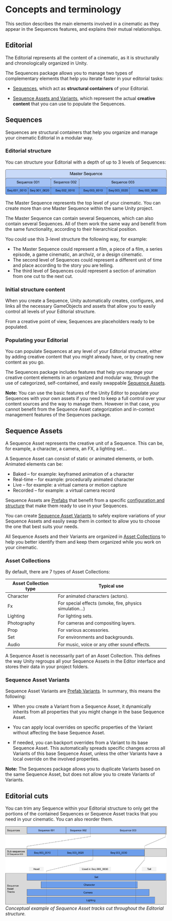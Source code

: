 # Concepts and terminology

This section describes the main elements involved in a cinematic as they appear
in the Sequences features, and explains their mutual relationships.


## Editorial

The Editorial represents all the content of a cinematic, as it is structurally and chronologically organized in Unity.

The Sequences package allows you to manage two types of complementary elements that help you iterate faster in your editorial tasks:

* [Sequences](#sequences), which act as **structural containers** of your Editorial.

* [Sequence Assets and Variants](#sequence-assets), which represent the actual **creative content** that you can use to populate the Sequences.


## Sequences

Sequences are structural containers that help you organize and manage your cinematic Editorial in a modular way.

### Editorial structure

You can structure your Editorial with a depth of up to 3 levels of Sequences:

![](images/editorial-structure.png)

The Master Sequence represents the top level of your cinematic. You can create more than one Master Sequence within the same Unity project.

The Master Sequence can contain several Sequences, which can also contain several Sequences. All of them work the same way and benefit from the same functionality, according to their hierarchical position.

You could use this 3-level structure the following way, for example:
* The Master Sequence could represent a film, a piece of a film, a series episode, a game cinematic, an archviz, or a design cinematic.
* The second level of Sequences could represent a different unit of time and place according to the story you are telling.
* The third level of Sequences could represent a section of animation from one cut to the next cut.

### Initial structure content

When you create a Sequence, Unity automatically creates, configures, and links all the necessary GameObjects and assets that allow you to easily control all levels of your Editorial structure.

From a creative point of view, Sequences are placeholders ready to be populated.

### Populating your Editorial

You can populate Sequences at any level of your Editorial structure, either by adding creative content that you might already have, or by creating new content as you go.

The Sequences package includes features that help you manage your creative content elements in an organized and modular way, through the use of categorized, self-contained, and easily swappable [Sequence Assets](#sequence-assets).

**Note:** You can use the basic features of the Unity Editor to populate your Sequences with your own assets if you need to keep a full control over your content sources and the way to manage them. However in that case, you cannot benefit from the Sequence Asset categorization and in-context management features of the Sequences package.


## Sequence Assets

A Sequence Asset represents the creative unit of a Sequence. This can be, for example, a character, a camera, an FX, a lighting set...

A Sequence Asset can consist of static or animated elements, or both. Animated elements can be:
* Baked – for example: keyframed animation of a character
* Real-time – for example: procedurally animated character
* Live – for example: a virtual camera or motion capture
* Recorded – for example: a virtual camera record

Sequence Assets are [Prefabs](https://docs.unity3d.com/Manual/Prefabs.html) that benefit from a specific [configuration and structure](under-the-hood.md#sequence-assets-and-variants) that make them ready to use in your Sequences.

You can create [Sequence Asset Variants](#sequence-asset-variants) to safely explore variations of your Sequence Assets and easily swap them in context to allow you to choose the one that best suits your needs.

All Sequence Assets and their Variants are organized in [Asset Collections](#asset-collections) to help you better identify them and keep them organized while you work on your cinematic.

### Asset Collections

By default, there are 7 types of Asset Collections:

| **Asset Collection type** | **Typical use** |
|----------------------|-----------------|
| Character | For animated characters (actors). |
| Fx | For special effects (smoke, fire, physics simulation…) |
| Lighting | For lighting sets. |
| Photography | For cameras and compositing layers. |
| Prop | For various accessories. |
| Set | For environments and backgrounds. |
| Audio | For music, voice or any other sound effects. |

A Sequence Asset is necessarily part of an Asset Collection. This defines the way Unity regroups all your Sequence Assets in the Editor interface and stores their data in your project folders.

### Sequence Asset Variants

Sequence Asset Variants are [Prefab Variants](https://docs.unity3d.com/Manual/PrefabVariants.html). In summary, this means the following:

* When you create a Variant from a Sequence Asset, it dynamically inherits from all properties that you might change in the base Sequence Asset.

* You can apply local overrides on specific properties of the Variant without affecting the base Sequence Asset.

* If needed, you can backport overrides from a Variant to its base Sequence Asset. This automatically spreads specific changes across all Variants of this base Sequence Asset, unless the other Variants have a local override on the involved properties.

**Note:** The Sequences package allows you to duplicate Variants based on the same Sequence Asset, but does not allow you to create Variants of Variants.


## Editorial cuts

You can trim any Sequence within your Editorial structure to only get the portions of the contained Sequences or Sequence Asset tracks that you need in your cinematic. You can also reorder them.

![](images/editorial-cuts.png)
<br />*Conceptual example of Sequence Asset tracks cut throughout the Editorial structure.*
